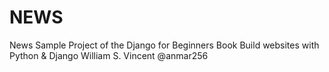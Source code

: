 # NEWS
News Sample Project of the Django for Beginners Book
Build websites with Python & Django
William S. Vincent
@anmar256
